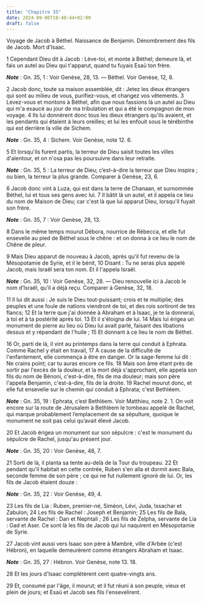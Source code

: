 ```yaml
---
title: "Chapitre 35"
date: 2024-09-06T18:40:44+02:00
draft: false
---
```



Voyage de Jacob à Béthel.
Naissance de Benjamin.
Dénombrement des fils de Jacob.
Mort d’Isaac.


1 Cependant Dieu dit à Jacob : Lève-toi, et monte à Béthel; demeure là, et fais un autel au Dieu qui t'apparut, quand tu fuyais Esaü ton frère.

***Note*** :  Gn. 35, 1 : Voir Genèse, 28, 13. ― Béthel. Voir Genèse, 12, 8.

2 Jacob donc, toute sa maison assemblée, dit : Jetez les dieux étrangers qui sont au milieu de vous, purifiez-vous, et changez vos vêtements. 3 Levez-vous et montons à Béthel, afin que nous fassions là un autel au Dieu qui m'a exaucé au jour de ma tribulation et qui a été le compagnon de mon voyage. 4 Ils lui donnèrent donc tous les dieux étrangers qu'ils avaient, et les pendants qui étaient à leurs oreilles; et lui les enfouit sous le térébinthe qui est derrière la ville de Sichem.

***Note*** :  Gn. 35, 4 : Sichem. Voir Genèse, note 12. 6.

5 Et lorsqu'ils furent partis, la terreur de Dieu saisit toutes les villes d'alentour, et on n'osa pas les poursuivre dans leur retraite.

***Note*** :  Gn. 35, 5 : La terreur de Dieu; c’est-à-dire la terreur que Dieu inspira ; ou bien, la terreur la plus grande. Comparer à Genèse, 23, 6.

6 Jacob donc vint à Luza, qui est dans la terre de Chanaan, et surnommée Béthel, lui et tous ses gens avec lui. 7 Il bâtit là un autel, et il appela ce lieu du nom de Maison de Dieu; car c'est là que lui apparut Dieu, lorsqu'il fuyait son frère.

***Note*** :  Gn. 35, 7 : Voir Genèse, 28, 13.


8 Dans le même temps mourut Débora, nourrice de Rébecca, et elle fut ensevelie au pied de Béthel sous le chêne : et on donna à ce lieu le nom de Chêne de pleur.


9 Mais Dieu apparut de nouveau à Jacob, après qu'il fut revenu de la Mésopotamie de Syrie, et il le bénit, 10 Disant : Tu ne seras plus appelé Jacob, mais Israël sera ton nom. Et il l'appela Israël.

***Note*** :  Gn. 35, 10 : Voir Genèse, 32, 28. ― Dieu renouvelle ici à Jacob le nom d’Israël, qu’il a déjà reçu. Comparer à Genèse, 32, 18.

11 Il lui dit aussi : Je suis le Dieu tout-puissant; crois et te multiplie; des peuples et une foule de nations viendront de toi, et des rois sortiront de tes flancs; 12 Et la terre que j'ai donnée à Abraham et à Isaac, je te la donnerai, à toi et à ta postérité après toi. 13 Et il s'éloigna de lui. 14 Mais lui érigea un monument de pierre au lieu où Dieu lui avait parlé, faisant des libations dessus et y répandant de l'huile ; 15 Et donnant à ce lieu le nom de Béthel.


16 Or, parti de là, il vint au printemps dans la terre qui conduit à Ephrata. Comme Rachel y était en travail, 17 A cause de la difficulté de l'enfantement, elle commença à être en danger. Or la sage-femme lui dit : Ne crains point; car tu auras encore ce fils. 18 Mais son âme étant près de sortir par l'excès de la douleur, et la mort déjà s'approchant, elle appela son fils du nom de Bénoni, c'est-à-dire, fils de ma douleur; mais son père l'appela Benjamin, c'est-à-dire, fils de la droite. 19 Rachel mourut donc, et elle fut ensevelie sur le chemin qui conduit à Ephrata; c'est Bethléem.

***Note*** :  Gn. 35, 19 : Ephrata, c’est Bethléem. Voir Matthieu, note 2. 1. On voit encore sur la route de Jérusalem à Bethléem le tombeau appelé de Rachel, qui marque probablement l’emplacement de sa sépulture, quoique le monument ne soit pas celui qu’avait élevé Jacob.

20 Et Jacob érigea un monument sur son sépulcre : c'est le monument du sépulcre de Rachel, jusqu'au présent jour.

***Note*** :  Gn. 35, 20 : Voir Genèse, 48, 7.


21 Sorti de là, il planta sa tente au-delà de la Tour du troupeau. 22 Et pendant qu'il habitait en cette contrée, Ruben s'en alla et dormit avec Bala, seconde femme de son père ; ce qui ne fut nullement ignoré de lui. Or, les fils de Jacob étaient douze :

***Note*** :  Gn. 35, 22 : Voir Genèse, 49, 4.


23 Les fils de Lia : Ruben, premier-né, Siméon, Lévi, Juda, Issachar et Zabulon; 24 Les fils de Rachel : Joseph et Benjamin; 25 Les fils de Bala, servante de Rachel : Dan et Nephtali ; 26 Les fils de Zelpha, servante de Lia : Gad et Aser. Ce sont là les fils de Jacob qui lui naquirent en Mésopotamie de Syrie.


27 Jacob vint aussi vers Isaac son père à Mambré, ville d'Arbée (c'est Hébron), en laquelle demeurèrent comme étrangers Abraham et Isaac.

***Note*** :  Gn. 35, 27 : Hébron. Voir Genèse, note 13. 18.


28 Et les jours d'Isaac complétèrent cent quatre-vingts ans.


29 Et, consumé par l'âge, il mourut; et il fut réuni à son peuple, vieux et plein de jours; et Esaü et Jacob ses fils l'ensevelirent.

